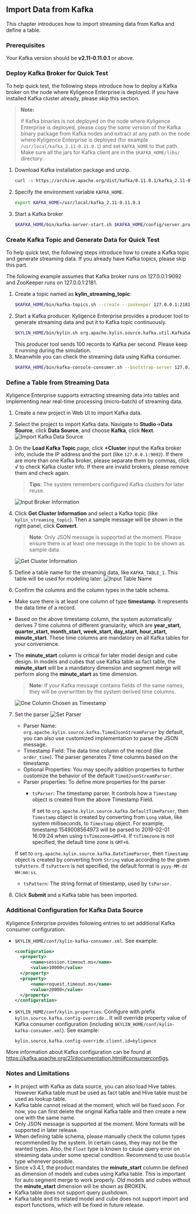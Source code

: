 ## Import Data from Kafka

This chapter introduces how to import streaming data from Kafka and define a table.

### Prerequisites

Your Kafka version should be **v2.11-0.11.0.1** or above.

### Deploy Kafka Broker for Quick Test

To help quick test, the following steps introduce how to deploy a Kafka broker on the node where Kyligence Enterprise is deployed. If you have installed Kafka cluster already, please skip this section.

> **Note:**
> 
> If Kafka binaries is not deployed on the node where Kyligence Enterprise is deployed, please copy the *same version* of the Kafka binary package from Kafka nodes and extract at any path on the node where Kyligence Enterprise is deployed (for example `/usr/local/kafka_2.11-0.11.0.1`) and set `KAFKA_HOME` to that path. Make sure all the jars for Kafka client are in the `$KAFKA_HOME/libs/` directory.


1. Download Kafka installation package and unzip.
   ```sh
   curl -s https://archive.apache.org/dist/kafka/0.11.0.1/kafka_2.11-0.11.0.1.tgz | tar -xz -C /usr/local/
   ```
2. Specify the environment variable `KAFKA_HOME`.

   ```sh
   export KAFKA_HOME=/usr/local/kafka_2.11-0.11.0.1
   ```
3. Start a Kafka broker
   ```sh
   $KAFKA_HOME/bin/kafka-server-start.sh $KAFKA_HOME/config/server.properties &
   ```

### Create Kafka Topic and Generate Data for Quick Test

To help quick test, the following steps introduce how to create a Kafka topic and generate streaming data. If you already have Kafka topics, please skip this part.

The following example assumes that Kafka broker runs on 127.0.0.1:9092 and ZooKeeper runs on 127.0.0.1:2181. 

1. Create a topic named as **kylin_streaming_topic**:
   ```sh
   $KAFKA_HOME/bin/kafka-topics.sh --create --zookeeper 127.0.0.1:2181 --replication-factor 1 --partitions 3 --topic kylin_streaming_topic
   ```
2. Start a Kafka producer.
   Kyligence Enterprise provides a producer tool to generate streaming data and put it to Kafka topic continuously.
   ```sh
   $KYLIN_HOME/bin/kylin.sh org.apache.kylin.source.kafka.util.KafkaSampleProducer --topic kylin_streaming_topic --broker 127.0.0.1:9092
   ```
   This producer tool sends 100 records to Kafka per second. Please keep it running during the simulation.
3. Meanwhile you can check the streaming data using Kafka consumer.
   ```sh
   $KAFKA_HOME/bin/kafka-console-consumer.sh --bootstrap-server 127.0.0.1:9092 --topic kylin_streaming_topic --from-beginning
   ```

### Define a Table from Streaming Data

Kyligence Enterprise supports extracting streaming data into tables and implementing near real-time processing (micro-batch) of streaming data.

1. Create a new project in Web UI to import Kafka data.

2. Select the project to import Kafka data. Navigate to **Studio**->**Data Source**, click **Data Source**, and choose **Kafka**, click **Next**.
   ![Import Kafka Data Source](images/kafka_import_en.png)
   
3. On the **Load Kafka Topic** page, click **+Cluster** input the Kafka broker info, include the IP address and the port (like `127.0.0.1:9092`). If there are more than one Kafka broker, please separate them by commas, click  √ to check Kafka cluster info. If there are invalid brokers, please remove them and check again. 
  
   > **Tips**: The system remembers configured Kafka clusters for later reuse.
   
   ![Input Broker Information](images/kafka_setting.png)
   
4. Click **Get Cluster Information** and select a Kafka topic (like `kylin_streaming_topic`). Then a sample message will be shown in the right panel, click **Convert**.
  
   > **Note**: Only JSON message is supported at the moment. Please ensure there is at least one message in the topic to be shown as sample data.
   
   ![Get Cluster Information](images/kafka_info.png)
   
5. Define a table name for the streaming data, like `KAFKA_TABLE_1`. This table will be used for modeling later.
   ![Input Table Name](images/kafka_name.png)

6. Confirm the columns and the column types in the table schema.

  - Make sure there is at least one column of type **timestamp**. It represents the data time of a record.

  - Based on the above timestamp column, the system automatically derives 7 time columns of different granularity, which are **year_start, quarter_start, month_start, week_start, day_start, hour_start, minute_start**. These time columns are mandatory on all Kafka tables for your convenience.

  - The **minute_start** column is critical for later model design and cube design. In models and cubes that use Kafka table as fact table, the **minute_start** will be a mandatory dimension and segment merge will perform along the **minute_start** as time dimension.

     > **Note**: If your Kafka message contains fields of the same names, they will be overwritten by the system derived time columns.
     
     ![One Column Chosen as Timestamp](images/kafka_check_timestamp.png)

7. Set the parser
   ![Set Parser](images/kafka_parser.png)

   - Parser Name: `org.apache.kylin.source.kafka.TimedJsonStreamParser` by default, you can also use customized implementation to parse the JSON message.
   - Timestamp Field: The data time column of the record (like `order_time`). The parser generates 7 time columns based on the timestamp.
   - Optional Properties: You may specify addition properties to further customize the behavior of the default `TimedJsonStreamParser`.
   - Parser properties: To define more properties for the parser
     - `tsParser`: The timestamp parser. It controls how a `Timestamp` object is created from the above Timestamp Field.
       
       If set to `org.apache.kylin.source.kafka.DefaultTimeParser`, then `Timestamp` object is created by converting from `Long` value, like system milliseconds, to `Timestamp` object. For example, timestamp 1549008564973 will be parsed to 2019-02-01 16:09:24 when using `tsTimezone=GMT+8`. If `tsTimezone` is not specified, the default time zone is `GMT+0`.
       
   
    If set to `org.apache.kylin.source.kafka.DateTimeParser`,  then `Timestamp` object is created by converting from `String` value according to the given `tsPattern`. If `tsPattern` is not specified, the default format is `yyyy-MM-dd HH:mm:ss`.
       
     - `tsPattern`: The string format of timestamp, used by `tsParser`.
     
       
   
8. Click **Submit** and a Kafka table has been imported.

### Additional Configuration for Kafka Data Source

Kyligence Enterprise provides following entries to set additional Kafka consumer configuration:
* `$KYLIN_HOME/conf/kylin-kafka-consumer.xml`. See example:

  ```xml
  <configuration>
    <property>
        <name>session.timeout.ms</name>
        <value>10000</value>
    </property>
    <property>
        <name>request.timeout.ms</name>
        <value>20000</value>
    </property>
  </configuration>  
  ```
* `$KYLIN_HOME/conf/kylin.properties`:
  Configure with prefix `kylin.source.kafka.config-override.`. It will override property value of Kafka consumer configuration (including `$KYLIN_HOME/conf/kylin-kafka-consumer.xml`). See example:
  
  ```properties
  kylin.source.kafka.config-override.client.id=kyligence
  ```

More information about Kafka configuration can be found at https://kafka.apache.org/21/documentation.html#consumerconfigs.

### Notes and Limitations

- In project with Kafka as data source, you can also load Hive tables. However Kafka table must be used as fact table and Hive table must be used as lookup table.
- Kafka table cannot reload at the moment, which will be fixed soon. For now, you can first delete the original Kafka table and then create a new one with the same name.
- Only JSON message is supported at the moment. More formats will be supported in later release.
- When defining table schema, please manually check the column types recommended by the system. In certain cases, they may not be the wanted types. Also, the `Float` type is known to cause query error on streaming data under some special condition. Recommend to use `Double` type whenever possible.
- Since v3.4.1, the product mandates the **minute_start** column be defined as dimension of models and cubes using Kafka table. This is important for auto segment merge to work properly. Old models and cubes without the **minute_start** dimension will be shown as BROKEN.
- Kafka table does not support query pushdown.
- Kafka table and its related model and cube does not support import and export functions, which will be fixed in future release.

